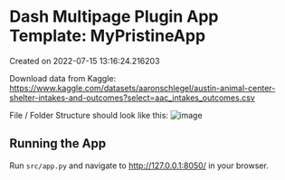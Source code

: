 # Dash Multipage Plugin App Template: MyPristineApp

Created on 2022-07-15 13:16:24.216203

Download data from Kaggle: https://www.kaggle.com/datasets/aaronschlegel/austin-animal-center-shelter-intakes-and-outcomes?select=aac_intakes_outcomes.csv

File / Folder Structure should look like this:
![image](https://user-images.githubusercontent.com/33168903/182404663-2b27aafb-c217-404c-9072-524f0119eb75.png)

## Running the App

Run `src/app.py` and navigate to http://127.0.0.1:8050/ in your browser.
